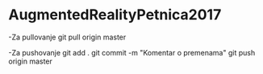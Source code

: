 # AugmentedRealityPetnica2017

-Za pullovanje
git pull origin master

-Za pushovanje 
git add .
git commit -m "Komentar o premenama"
git push origin master
